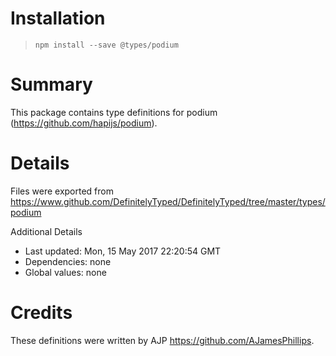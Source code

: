 # Installation
> `npm install --save @types/podium`

# Summary
This package contains type definitions for podium (https://github.com/hapijs/podium).

# Details
Files were exported from https://www.github.com/DefinitelyTyped/DefinitelyTyped/tree/master/types/podium

Additional Details
 * Last updated: Mon, 15 May 2017 22:20:54 GMT
 * Dependencies: none
 * Global values: none

# Credits
These definitions were written by AJP <https://github.com/AJamesPhillips>.
